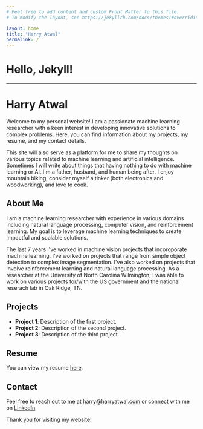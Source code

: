 ```yaml
---
# Feel free to add content and custom Front Matter to this file.
# To modify the layout, see https://jekyllrb.com/docs/themes/#overriding-theme-defaults

layout: home
title: "Harry Atwal"
permalink: /
---
```


# Hello, Jekyll!
---

# Harry Atwal

Welcome to my personal website! I am a passionate machine learning researcher with a keen interest in developing innovative solutions to complex problems. Here, you can find information about my projects, my resume, and my contact details. 

This site will also serve as a platform for me to share my thoughts on various topics related to machine learning and artificial intelligence. Sometimes I will write about things that having nothing to do with machine learning or AI. I'm a father, husband, and human being after. I enjoy mountain biking, consider myself a tinker (both electronics and woodworking), and love to cook.

## About Me

I am a machine learning researcher with experience in various domains including natural language processing, computer vision, and reinforcement learning. My goal is to leverage machine learning techniques to create impactful and scalable solutions. 

The last 7 years i've worked in machine vision projects that incoroporate machine learning. I've worked on projects that range from simple object detection to complex image segmentation. I've also worked on projects that involve reinforcement learning and natural language processing. As a researcher at the University of North Carolina Wilmington; I was able to work on various projects for/with the US government and the national reserach lab in Oak Ridge, TN. 


## Projects

- **Project 1**: Description of the first project.
- **Project 2**: Description of the second project.
- **Project 3**: Description of the third project.

## Resume

You can view my resume [here](/content/AtwalH-Modern2024.pdf).

## Contact

Feel free to reach out to me at [harry@harryatwal.com](mailto:harry@harryatwal.com) or connect with me on [LinkedIn](https://www.linkedin.com/in/harry-atwal-6951696b/).

Thank you for visiting my website!
